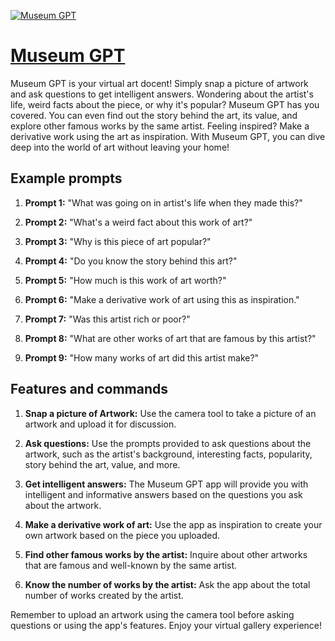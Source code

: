 [![Museum GPT](https://files.oaiusercontent.com/file-SCIKaQZuq7QI44rSo891Zwnq?se=2123-10-16T22%3A09%3A19Z&sp=r&sv=2021-08-06&sr=b&rscc=max-age%3D31536000%2C%20immutable&rscd=attachment%3B%20filename%3D692e776c-d6ff-46f0-add1-ff8f833b51e9.png&sig=P6ruA%2Bl1Uo8VN7r6t5F2RvdxOsBx1OyovTm6QE6Au3c%3D)](https://chat.openai.com/g/g-ALeV0NVEC-museum-gpt)

# [Museum GPT](https://chat.openai.com/g/g-ALeV0NVEC-museum-gpt)

Museum GPT is your virtual art docent! Simply snap a picture of artwork and ask questions to get intelligent answers. Wondering about the artist's life, weird facts about the piece, or why it's popular? Museum GPT has you covered. You can even find out the story behind the art, its value, and explore other famous works by the same artist. Feeling inspired? Make a derivative work using the art as inspiration. With Museum GPT, you can dive deep into the world of art without leaving your home!

## Example prompts

1. **Prompt 1:** "What was going on in artist's life when they made this?"

2. **Prompt 2:** "What's a weird fact about this work of art?"

3. **Prompt 3:** "Why is this piece of art popular?"

4. **Prompt 4:** "Do you know the story behind this art?"

5. **Prompt 5:** "How much is this work of art worth?"

6. **Prompt 6:** "Make a derivative work of art using this as inspiration."

7. **Prompt 7:** "Was this artist rich or poor?"

8. **Prompt 8:** "What are other works of art that are famous by this artist?"

9. **Prompt 9:** "How many works of art did this artist make?"

## Features and commands

1. **Snap a picture of Artwork:** Use the camera tool to take a picture of an artwork and upload it for discussion.

2. **Ask questions:** Use the prompts provided to ask questions about the artwork, such as the artist's background, interesting facts, popularity, story behind the art, value, and more.

3. **Get intelligent answers:** The Museum GPT app will provide you with intelligent and informative answers based on the questions you ask about the artwork.

4. **Make a derivative work of art:** Use the app as inspiration to create your own artwork based on the piece you uploaded.

5. **Find other famous works by the artist:** Inquire about other artworks that are famous and well-known by the same artist.

6. **Know the number of works by the artist:** Ask the app about the total number of works created by the artist.

Remember to upload an artwork using the camera tool before asking questions or using the app's features. Enjoy your virtual gallery experience!